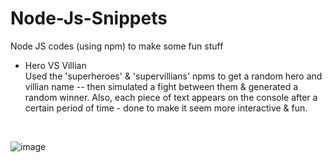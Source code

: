 # Node-Js-Snippets
Node JS codes (using npm) to make some fun stuff

- Hero VS Villian <br>
  Used the 'superheroes' & 'supervillians' npms to get a random hero and villian name -- then simulated a fight between them & generated a random winner. Also, each piece of text appears on the console after a certain period of time - done to make it seem more interactive & fun.
<br>

![image](https://github.com/adz-21/Node-Js-Snippets/assets/106603065/10e817ea-1a7a-4c3b-9d17-0173ba55bfca)
